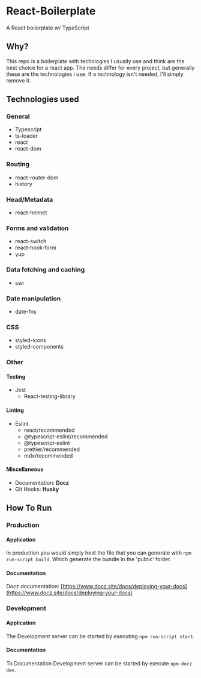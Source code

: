 # React-Boilerplate
A React boilerplate w/ TypeScript

## Why?
This repo is a boilerplate with techologies I usually use and think are the best choice for a react app. The needs differ for every project, but generally these are the technologies i use. If a technology isn't needed, I'll simply remove it.

## Technologies used

### General
* Typescript
* ts-loader
* react
* react-dom

### Routing
* react-router-dom
* history

### Head/Metadata
* react-helmet

### Forms and validation
* react-switch
* react-hook-form
* yup

### Data fetching and caching
* swr

### Date manipulation
* date-fns

### CSS
* styled-icons
* styled-components

### Other

#### Testing
* Jest
  * React-testing-library

#### Linting
* Eslint
  * react/recommended
  * @typescript-eslint/recommended
  * @typescript-eslint
  * prettier/recommended
  * mdx/recommended

#### Miscellaneous
* Documentation: **Docz**
* Git Hooks: **Husky**

## How To Run
### Production
#### Application
In production you would simply host the file that you can generate with ```npm run-script build```. Which generate the bundle in the 'public' folder.

#### Documentation
Docz documentation: [https://www.docz.site/docs/deploying-your-docs](https://www.docz.site/docs/deploying-your-docs)

### Development
#### Application
The Development server can be started by executing ```npm run-script start```.

#### Documentation
To Documentation Development server can be started by execute ```npm docz dev```.